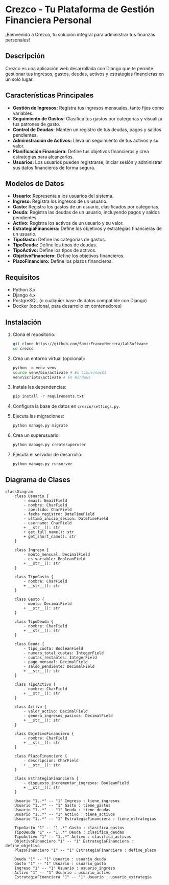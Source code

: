 # Crezco - Tu Plataforma de Gestión Financiera Personal

¡Bienvenido a Crezco, tu solución integral para administrar tus finanzas personales!

## Descripción

Crezco es una aplicación web desarrollada con Django que te permite gestionar tus ingresos, gastos, deudas, activos y estrategias financieras en un solo lugar.

## Características Principales

* **Gestión de Ingresos:** Registra tus ingresos mensuales, tanto fijos como variables.
* **Seguimiento de Gastos:** Clasifica tus gastos por categorías y visualiza tus patrones de gasto.
* **Control de Deudas:** Mantén un registro de tus deudas, pagos y saldos pendientes.
* **Administración de Activos:** Lleva un seguimiento de tus activos y su valor.
* **Planificación Financiera:** Define tus objetivos financieros y crea estrategias para alcanzarlos.
* **Usuarios:** Los usuarios pueden registrarse, iniciar sesión y administrar sus datos financieros de forma segura.

## Modelos de Datos

* **Usuario:** Representa a los usuarios del sistema.
* **Ingreso:** Registra los ingresos de un usuario.
* **Gasto:** Registra los gastos de un usuario, clasificados por categorías.
* **Deuda:** Registra las deudas de un usuario, incluyendo pagos y saldos pendientes.
* **Activo:** Registra los activos de un usuario y su valor.
* **EstrategiaFinanciera:** Define los objetivos y estrategias financieras de un usuario.
* **TipoGasto:** Define las categorías de gastos.
* **TipoDeuda:** Define los tipos de deudas.
* **TipoActivo:** Define los tipos de activos.
* **ObjetivoFinanciero:** Define los objetivos financieros.
* **PlazoFinanciero:** Define los plazos financieros.

## Requisitos

* Python 3.x
* Django 4.x
* PostgreSQL (o cualquier base de datos compatible con Django)
* Docker (opcional, para desarrollo en contenedores)

## Instalación

1.  Clona el repositorio:

    ```bash
    git clone https://github.com/SamirFrancoHerrera/LabSoftware
    cd crezco
    ```

2.  Crea un entorno virtual (opcional):

    ```bash
    python -m venv venv
    source venv/bin/activate # En Linux/macOS
    venv\Scripts\activate # En Windows
    ```

3.  Instala las dependencias:

    ```bash
    pip install -r requirements.txt
    ```

4.  Configura la base de datos en `crezco/settings.py`.

5.  Ejecuta las migraciones:

    ```bash
    python manage.py migrate
    ```

6.  Crea un superusuario:

    ```bash
    python manage.py createsuperuser
    ```

7.  Ejecuta el servidor de desarrollo:

    ```bash
    python manage.py runserver
    ```

## Diagrama de Clases

```mermaid
classDiagram
    class Usuario {
        - email: EmailField
        - nombre: CharField
        - apellido: CharField
        - fecha_registro: DateTimeField
        - ultimo_inicio_sesion: DateTimeField
        - username: CharField
        + __str__(): str
        + get_full_name(): str
        + get_short_name(): str
    }

    class Ingreso {
        - monto_mensual: DecimalField
        - es_variable: BooleanField
        + __str__(): str
    }

    class TipoGasto {
        - nombre: CharField
        + __str__(): str
    }

    class Gasto {
        - monto: DecimalField
        + __str__(): str
    }

    class TipoDeuda {
        - nombre: CharField
        + __str__(): str
    }

    class Deuda {
        - tipo_cuota: BooleanField
        - numero_total_cuotas: IntegerField
        - cuotas_restantes: IntegerField
        - pago_mensual: DecimalField
        - saldo_pendiente: DecimalField
        + __str__(): str
    }

    class TipoActivo {
        - nombre: CharField
        + __str__(): str
    }

    class Activo {
        - valor_activo: DecimalField
        - genera_ingresos_pasivos: DecimalField
        + __str__(): str
    }

    class ObjetivoFinanciero {
        - nombre: CharField
        + __str__(): str
    }

    class PlazoFinanciero {
        - descripcion: CharField
        + __str__(): str
    }

    class EstrategiaFinanciera {
        - dispuesto_incrementar_ingresos: BooleanField
        + __str__(): str
    }

    Usuario "1..*" -- "1" Ingreso : tiene_ingresos
    Usuario "1..*" -- "1" Gasto : tiene_gastos
    Usuario "1..*" -- "1" Deuda : tiene_deudas
    Usuario "1..*" -- "1" Activo : tiene_activos
    Usuario "1..*" -- "1" EstrategiaFinanciera : tiene_estrategias

    TipoGasto "1" -- "1..*" Gasto : clasifica_gastos
    TipoDeuda "1" -- "1..*" Deuda : clasifica_deudas
    TipoActivo "1" -- "1..*" Activo : clasifica_activos
    ObjetivoFinanciero "1" -- "1" EstrategiaFinanciera : define_objetivo
    PlazoFinanciero "1" -- "1" EstrategiaFinanciera : define_plazo

    Deuda "1" -- "1" Usuario : usuario_deuda
    Gasto "1" -- "1" Usuario : usuario_gasto
    Ingreso "1" -- "1" Usuario : usuario_ingreso
    Activo "1" -- "1" Usuario : usuario_activo
    EstrategiaFinanciera "1" -- "1" Usuario : usuario_estrategia